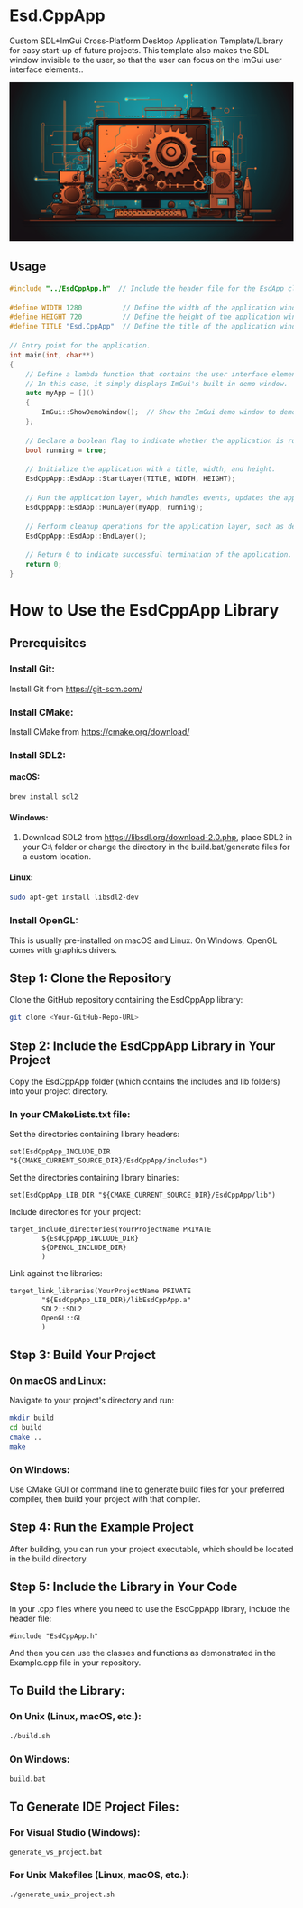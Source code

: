 # Esd.CppApp
Custom SDL+ImGui Cross-Platform Desktop Application Template/Library for easy start-up of future projects. This template also makes the SDL window invisible to the user, so that the user can focus on the ImGui user interface elements..

![](https://github.com/Emilprivate/Esd.CppApp/blob/main/Logo.png)

## Usage
```cpp
#include "../EsdCppApp.h"  // Include the header file for the EsdApp class and related functionality.

#define WIDTH 1280          // Define the width of the application window.
#define HEIGHT 720          // Define the height of the application window.
#define TITLE "Esd.CppApp"  // Define the title of the application window.

// Entry point for the application.
int main(int, char**)
{
    // Define a lambda function that contains the user interface elements for the application.
    // In this case, it simply displays ImGui's built-in demo window.
    auto myApp = []()
    {
        ImGui::ShowDemoWindow();  // Show the ImGui demo window to demonstrate ImGui's functionalities.
    };

    // Declare a boolean flag to indicate whether the application is running or not.
    bool running = true;

    // Initialize the application with a title, width, and height.
    EsdCppApp::EsdApp::StartLayer(TITLE, WIDTH, HEIGHT);

    // Run the application layer, which handles events, updates the application state, and renders the application.
    EsdCppApp::EsdApp::RunLayer(myApp, running);

    // Perform cleanup operations for the application layer, such as deleting allocated resources.
    EsdCppApp::EsdApp::EndLayer();

    // Return 0 to indicate successful termination of the application.
    return 0;
}
```

# How to Use the EsdCppApp Library
## Prerequisites
### Install Git:
Install Git from https://git-scm.com/

### Install CMake:
Install CMake from https://cmake.org/download/

### Install SDL2:
#### macOS:
```bash
brew install sdl2
```
#### Windows:
1. Download SDL2 from https://libsdl.org/download-2.0.php, place SDL2 in your C:\ folder or change the directory in the build.bat/generate files for a custom location.

#### Linux:
```bash
sudo apt-get install libsdl2-dev
```

### Install OpenGL:
This is usually pre-installed on macOS and Linux.
On Windows, OpenGL comes with graphics drivers.

## Step 1: Clone the Repository
Clone the GitHub repository containing the EsdCppApp library:
```bash
git clone <Your-GitHub-Repo-URL>
```

## Step 2: Include the EsdCppApp Library in Your Project
Copy the EsdCppApp folder (which contains the includes and lib folders) into your project directory.

### In your CMakeLists.txt file:
Set the directories containing library headers:
```
set(EsdCppApp_INCLUDE_DIR "${CMAKE_CURRENT_SOURCE_DIR}/EsdCppApp/includes")
```

Set the directories containing library binaries:
```
set(EsdCppApp_LIB_DIR "${CMAKE_CURRENT_SOURCE_DIR}/EsdCppApp/lib")
```

Include directories for your project:
```
target_include_directories(YourProjectName PRIVATE
        ${EsdCppApp_INCLUDE_DIR}
        ${OPENGL_INCLUDE_DIR}
        )
```

Link against the libraries:
```
target_link_libraries(YourProjectName PRIVATE
        "${EsdCppApp_LIB_DIR}/libEsdCppApp.a"
        SDL2::SDL2
        OpenGL::GL
        )
```

## Step 3: Build Your Project
### On macOS and Linux:
Navigate to your project's directory and run:
```bash
mkdir build
cd build
cmake ..
make
```
### On Windows:
Use CMake GUI or command line to generate build files for your preferred compiler, then build your project with that compiler.

## Step 4: Run the Example Project
After building, you can run your project executable, which should be located in the build directory.

## Step 5: Include the Library in Your Code
In your .cpp files where you need to use the EsdCppApp library, include the header file:
````
#include "EsdCppApp.h"
````
And then you can use the classes and functions as demonstrated in the Example.cpp file in your repository.

## To Build the Library:

### On Unix (Linux, macOS, etc.):

```sh
./build.sh
```

### On Windows:
````
build.bat
````

## To Generate IDE Project Files:
### For Visual Studio (Windows):
```
generate_vs_project.bat
```
### For Unix Makefiles (Linux, macOS, etc.):
```
./generate_unix_project.sh
```

